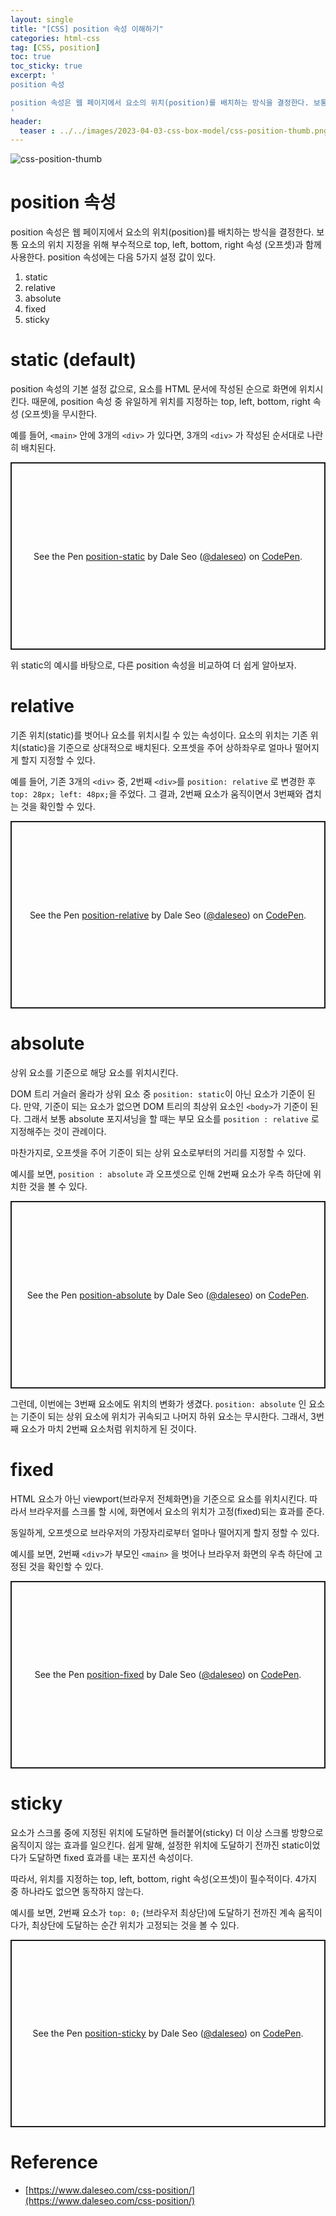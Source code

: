```yaml
---
layout: single
title: "[CSS] position 속성 이해하기"
categories: html-css
tag: [CSS, position]
toc: true
toc_sticky: true
excerpt: '
position 속성

position 속성은 웹 페이지에서 요소의 위치(position)를 배치하는 방식을 결정한다. 보통 요소의 위치 지정을 위해 부수적으로 top, left, bottom, right 속성 (오프셋)과 함께 사용한다. position 속성에는 다음 5가지 설정 값이 있다.
'
header:
  teaser : ../../images/2023-04-03-css-box-model/css-position-thumb.png
---
```


![css-position-thumb](../../images/2023-04-03-css-box-model/css-position-thumb.png)

# position 속성

position 속성은 웹 페이지에서 요소의 위치(position)를 배치하는 방식을 결정한다. 보통 요소의 위치 지정을 위해 부수적으로 top, left, bottom, right 속성 (오프셋)과 함께 사용한다. position 속성에는 다음 5가지 설정 값이 있다.

1. static
2. relative
3. absolute
4. fixed
5. sticky

# static (default)

position 속성의 기본 설정 값으로, 요소를 HTML 문서에 작성된 순으로 화면에 위치시킨다. 때문에, position 속성 중 유일하게 위치를 지정하는 top, left, bottom, right 속성 (오프셋)을 무시한다.

예를 들어, `<main>` 안에 3개의 `<div>` 가 있다면, 3개의 `<div>` 가 작성된 순서대로 나란히 배치된다.

<p class="codepen" data-height="300" data-default-tab="html,result" data-slug-hash="mdMdzob" data-user="daleseo" style="height: 300px; box-sizing: border-box; display: flex; align-items: center; justify-content: center; border: 2px solid; margin: 1em 0; padding: 1em;">
  <span>See the Pen <a href="https://codepen.io/daleseo/pen/mdMdzob">
  position-static</a> by Dale Seo (<a href="https://codepen.io/daleseo">@daleseo</a>)
  on <a href="https://codepen.io">CodePen</a>.</span>
</p>
<script async src="https://cpwebassets.codepen.io/assets/embed/ei.js"></script>

<p/>
위 static의 예시를 바탕으로, 다른 position 속성을 비교하여 더 쉽게 알아보자.

# relative

기존 위치(static)를 벗어나 요소를 위치시킬 수 있는 속성이다. 요소의 위치는 기존 위치(static)을 기준으로 상대적으로 배치된다. 오프셋을 주어 상하좌우로 얼마나 떨어지게 할지 지정할 수 있다.

예를 들어, 기존 3개의 `<div>` 중, 2번째 `<div>`를 `position: relative` 로 변경한 후 `top: 28px; left: 48px;`을 주었다. 그 결과, 2번째 요소가 움직이면서 3번째와 겹치는 것을 확인할 수 있다.

<p class="codepen" data-height="300" data-default-tab="html,result" data-slug-hash="qBXBJzg" data-user="daleseo" style="height: 300px; box-sizing: border-box; display: flex; align-items: center; justify-content: center; border: 2px solid; margin: 1em 0; padding: 1em;">
  <span>See the Pen <a href="https://codepen.io/daleseo/pen/qBXBJzg">
  position-relative</a> by Dale Seo (<a href="https://codepen.io/daleseo">@daleseo</a>)
  on <a href="https://codepen.io">CodePen</a>.</span>
</p>
<script async src="https://cpwebassets.codepen.io/assets/embed/ei.js"></script>

# absolute

상위 요소를 기준으로 해당 요소를 위치시킨다.

DOM 트리 거슬러 올라가 상위 요소 중 `position: static`이 아닌 요소가 기준이 된다. 만약, 기준이 되는 요소가 없으면 DOM 트리의 최상위 요소인 `<body>`가 기준이 된다. 그래서 보통 absolute 포지셔닝을 할 때는 부모 요소를 `position : relative` 로 지정해주는 것이 관례이다.

마찬가지로, 오프셋을 주어 기준이 되는 상위 요소로부터의 거리를 지정할 수 있다.

예시를 보면, `position : absolute` 과 오프셋으로 인해 2번째 요소가 우측 하단에 위치한 것을 볼 수 있다.

<p class="codepen" data-height="300" data-default-tab="css,result" data-slug-hash="abybRra" data-user="daleseo" style="height: 300px; box-sizing: border-box; display: flex; align-items: center; justify-content: center; border: 2px solid; margin: 1em 0; padding: 1em;">
  <span>See the Pen <a href="https://codepen.io/daleseo/pen/abybRra">
  position-absolute</a> by Dale Seo (<a href="https://codepen.io/daleseo">@daleseo</a>)
  on <a href="https://codepen.io">CodePen</a>.</span>
</p>
<script async src="https://cpwebassets.codepen.io/assets/embed/ei.js"></script>

<p />

그런데, 이번에는 3번째 요소에도 위치의 변화가 생겼다. `position: absolute` 인 요소는 기준이 되는 상위 요소에 위치가 귀속되고 나머지 하위 요소는 무시한다. 그래서, 3번째 요소가 마치 2번째 요소처럼 위치하게 된 것이다.

# fixed

HTML 요소가 아닌 viewport(브라우저 전체화면)을 기준으로 요소를 위치시킨다. 따라서 브라우저를 스크롤 할 시에, 화면에서 요소의 위치가 고정(fixed)되는 효과를 준다.

동일하게, 오프셋으로 브라우저의 가장자리로부터 얼마나 떨어지게 할지 정할 수 있다.

예시를 보면, 2번째 `<div>`가 부모인 `<main>` 을 벗어나 브라우저 화면의 우측 하단에 고정된 것을 확인할 수 있다.

<p class="codepen" data-height="300" data-default-tab="css,result" data-slug-hash="rNzNqXv" data-user="daleseo" style="height: 300px; box-sizing: border-box; display: flex; align-items: center; justify-content: center; border: 2px solid; margin: 1em 0; padding: 1em;">
  <span>See the Pen <a href="https://codepen.io/daleseo/pen/rNzNqXv">
  position-fixed</a> by Dale Seo (<a href="https://codepen.io/daleseo">@daleseo</a>)
  on <a href="https://codepen.io">CodePen</a>.</span>
</p>
<script async src="https://cpwebassets.codepen.io/assets/embed/ei.js"></script>

# sticky

요소가 스크롤 중에 지정된 위치에 도달하면 들러붙어(sticky) 더 이상 스크롤 방향으로 움직이지 않는 효과를 일으킨다. 쉽게 말해, 설정한 위치에 도달하기 전까진 static이었다가 도달하면 fixed 효과를 내는 포지션 속성이다.

따라서, 위치를 지정하는 top, left, bottom, right 속성(오프셋)이 필수적이다. 4가지 중 하나라도 없으면 동작하지 않는다.

예시를 보면, 2번째 요소가 `top: 0;` (브라우저 최상단)에 도달하기 전까진 계속 움직이다가, 최상단에 도달하는 순간 위치가 고정되는 것을 볼 수 있다.

<p class="codepen" data-height="300" data-default-tab="css,result" data-slug-hash="LYjYgrg" data-user="daleseo" style="height: 300px; box-sizing: border-box; display: flex; align-items: center; justify-content: center; border: 2px solid; margin: 1em 0; padding: 1em;">
  <span>See the Pen <a href="https://codepen.io/daleseo/pen/LYjYgrg">
  position-sticky</a> by Dale Seo (<a href="https://codepen.io/daleseo">@daleseo</a>)
  on <a href="https://codepen.io">CodePen</a>.</span>
</p>
<script async src="https://cpwebassets.codepen.io/assets/embed/ei.js"></script>

# Reference

- [https://www.daleseo.com/css-position/](https://www.daleseo.com/css-position/)
